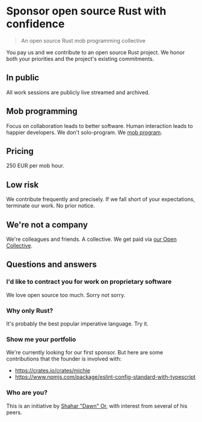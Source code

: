 # Sponsor open source Rust with confidence

> An open source Rust mob programming collective

You pay us and we contribute to an open source Rust project.
We honor both your priorities and the project's existing commitments.

## In public

All work sessions are publicly live streamed and archived.

## Mob programming

Focus on collaboration leads to better software.
Human interaction leads to happier developers.
We don't solo-program.
We [mob program][mob programming].

## Pricing

250 EUR per mob hour.

## Low risk

We contribute frequently and precisely.
If we fall short of your expectations, terminate our work.
No prior notice.

## We're not a company

We're colleagues and friends.
A collective.
We get paid via [our Open Collective].

[our Open Collective]: https://opencollective.com/molybdenumsoftware

## Questions and answers

### I'd like to contract you for work on proprietary software

We love open source too much.
Sorry not sorry.

### Why only Rust?

It's probably the best popular imperative language.
Try it.

### Show me your portfolio

We're currently looking for our first sponsor.
But here are some contributions that the founder is involved with:

- https://crates.io/crates/michie
- https://www.npmjs.com/package/eslint-config-standard-with-typescript

### Who are you?

This is an initiative by [Shahar "Dawn" Or],
with interest from several of his peers.

[mob programming]: https://www.remotemobprogramming.org/
[Shahar "Dawn" Or]: https://github.com/mightyiam

